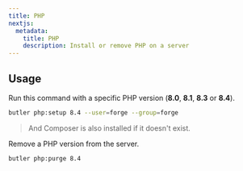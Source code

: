 ```yaml
---
title: PHP
nextjs:
  metadata:
    title: PHP
    description: Install or remove PHP on a server
---
```


## Usage

Run this command with a specific PHP version (**8.0**, **8.1**, **8.3** or **8.4**).

```bash
butler php:setup 8.4 --user=forge --group=forge
```

> And Composer is also installed if it doesn't exist.

Remove a PHP version from the server.

```bash
butler php:purge 8.4
```
